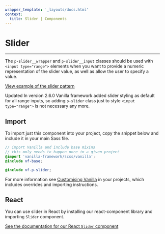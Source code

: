 ```yaml
---
wrapper_template: '_layouts/docs.html'
context:
  title: Slider | Components
---
```


# Slider

<hr>

The `p-slider__wrapper` and `p-slider__input` classes should be used with `<input type="range">` elements
when you want to provide a numeric representation of the slider value, as well as allow the user to specify a value.

<div class="embedded-example"><a href="/docs/examples/patterns/slider/slider-input/" class="js-example">
View example of the slider pattern
</a></div>

<span class="p-label--updated">Updated</span> In version 2.6.0 Vanilla framework added slider styling as default for
all range inputs, so adding `p-slider` class just to style `<input type="range">` is not necessary any more.

## Import

To import just this component into your project, copy the snippet below and include it in your main Sass file.

```scss
// import Vanilla and include base mixins
// this only needs to happen once in a given project
@import 'vanilla-framework/scss/vanilla';
@include vf-base;

@include vf-p-slider;
```

For more information see [Customising Vanilla](/docs/customising-vanilla/) in your projects, which includes overrides and importing instructions.

## React

You can use slider in React by installing our react-component library and importing `Slider` component.

[See the documentation for our React `Slider` component](https://canonical-web-and-design.github.io/react-components/?path=/docs/slider--default-story#slider)
